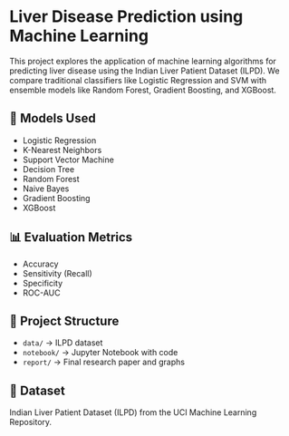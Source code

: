 # Liver Disease Prediction using Machine Learning

This project explores the application of machine learning algorithms for predicting liver disease using the Indian Liver Patient Dataset (ILPD). We compare traditional classifiers like Logistic Regression and SVM with ensemble models like Random Forest, Gradient Boosting, and XGBoost.

## 🧪 Models Used
- Logistic Regression
- K-Nearest Neighbors
- Support Vector Machine
- Decision Tree
- Random Forest
- Naive Bayes
- Gradient Boosting
- XGBoost

## 📊 Evaluation Metrics
- Accuracy
- Sensitivity (Recall)
- Specificity
- ROC-AUC

## 📁 Project Structure
- `data/` → ILPD dataset
- `notebook/` → Jupyter Notebook with code
- `report/` → Final research paper and graphs

## 📌 Dataset
Indian Liver Patient Dataset (ILPD) from the UCI Machine Learning Repository.


